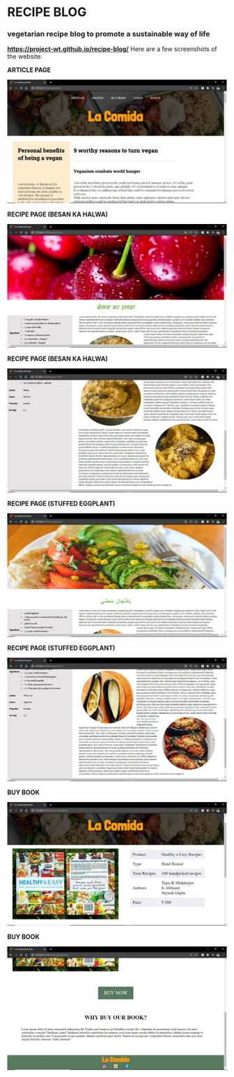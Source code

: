 # **RECIPE BLOG**
### vegetarian recipe blog to promote a sustainable way of life
**https://project-wt.github.io/recipe-blog/**
Here are a few screenshots of the website:

 **ARTICLE PAGE**
 
![ARTICLE_PAGE](Screenshots/article.JPG)


**RECIPE PAGE (BESAN KA HALWA)**

![RECIPE_PAGE](Screenshots/recipe1-1.JPG)


**RECIPE PAGE (BESAN KA HALWA)**

![RECIPE_PAGE](Screenshots/recipe1-2.JPG)


**RECIPE PAGE (STUFFED EGGPLANT)**

![RECIPE_PAGE](Screenshots/recipe2-1.JPG)


**RECIPE PAGE (STUFFED EGGPLANT)**

![RECIPE_PAGE](Screenshots/recipe2-2.JPG)


**BUY BOOK**

![BOOK_PAGE](Screenshots/buybook1.JPG)


**BUY BOOK**

![BOOK_PAGE](Screenshots/buybook2.JPG)
